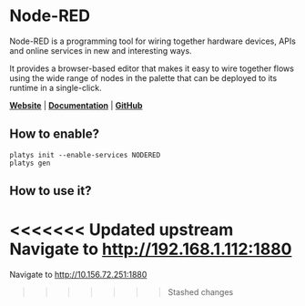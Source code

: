 # Node-RED

Node-RED is a programming tool for wiring together hardware devices, APIs and online services in new and interesting ways.

It provides a browser-based editor that makes it easy to wire together flows using the wide range of nodes in the palette that can be deployed to its runtime in a single-click.

**[Website](https://nodered.org/)** | **[Documentation](https://nodered.org/docs/)** | **[GitHub](https://github.com/node-red)**

## How to enable?

```
platys init --enable-services NODERED
platys gen
```

## How to use it?

<<<<<<< Updated upstream
Navigate to <http://192.168.1.112:1880>
=======
Navigate to <http://10.156.72.251:1880>
>>>>>>> Stashed changes
